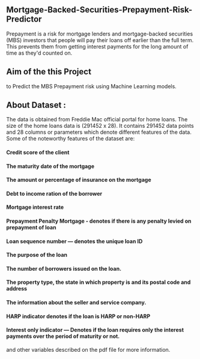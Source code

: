 ## Mortgage-Backed-Securities-Prepayment-Risk-Predictor
Prepayment is a risk for mortgage lenders and mortgage-backed securities (MBS) investors that people will pay their loans off earlier than the full term. This prevents them from getting interest payments for the long amount of time as they'd counted on.

## Aim of the this Project 
to Predict the MBS Prepayment risk using Machine Learning models.

## About Dataset : 
The data is obtained from Freddie Mac official portal for home loans. The size of the home loans data is (291452 x 28). 
It contains 291452 data points and 28 columns or parameters which denote different features of the data. Some of the noteworthy features of the dataset are: 
#### Credit score of the client 
#### The maturity date of the mortgage
#### The amount or percentage of insurance on the mortgage
#### Debt to income ration of the borrower 
#### Mortgage interest rate 
#### Prepayment Penalty Mortgage - denotes if there is any penalty levied on prepayment of loan
#### Loan sequence number — denotes the unique loan ID 
#### The purpose of the loan
#### The number of borrowers issued on the loan.
#### The property type, the state in which property is and its postal code and address
#### The information about the seller and service company.
#### HARP indicator denotes if the loan is HARP or non-HARP
#### Interest only indicator — Denotes if the loan requires only the interest payments over the period of maturity or not. 
and other variables described on the pdf file for more information.
